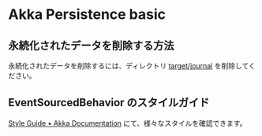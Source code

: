 # Akka Persistence basic

## 永続化されたデータを削除する方法

永続化されたデータを削除するには、ディレクトリ [target/journal](target/journal) を削除してください。

## EventSourcedBehavior のスタイルガイド

[Style Guide • Akka Documentation](https://doc.akka.io/docs/akka/current/typed/persistence-style.html)
にて、様々なスタイルを確認できます。
